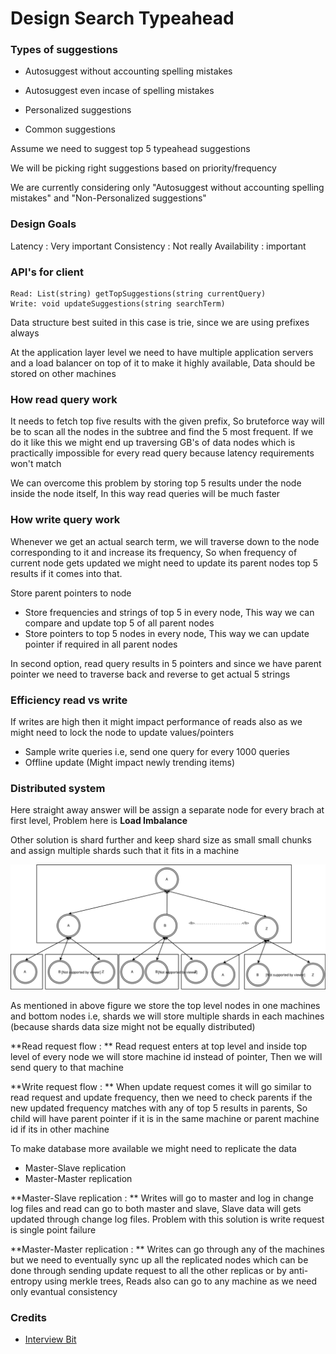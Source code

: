 # Design Search Typeahead

### Types of suggestions

* Autosuggest without accounting spelling mistakes
* Autosuggest even incase of spelling mistakes


* Personalized suggestions
* Common suggestions

Assume we need to suggest top 5 typeahead suggestions

We will be picking right suggestions based on priority/frequency

We are currently considering only "Autosuggest without accounting spelling mistakes" and "Non-Personalized suggestions"


### Design Goals

Latency : Very important
Consistency : Not really
Availability : important

### API's for client

```
Read: List(string) getTopSuggestions(string currentQuery) 
Write: void updateSuggestions(string searchTerm)
```

Data structure best suited in this case is trie, since we are using prefixes always

At the application layer level we need to have multiple application servers and a load balancer on top of it to make it highly available, Data should be stored on other machines

### How read query work

It needs to fetch top five results with the given prefix, So bruteforce way will be to scan all the nodes in the subtree and find the 5 most frequent. If we do it like this we might end up traversing GB's of data nodes which is practically impossible for every read query because latency requirements won't match

We can overcome this problem by storing top 5 results under the node inside the node itself, In this way read queries will be much faster

### How write query work

Whenever we get an actual search term, we will traverse down to the node corresponding to it and increase its frequency, So when frequency of current node gets updated we might need to update its parent nodes top 5 results if it comes into that.

Store parent pointers to node

* Store frequencies and strings of top 5 in every node, This way we can compare and update top 5 of all parent nodes
* Store pointers to top 5 nodes in every node, This way we can update pointer if required in all parent nodes

In second option, read query results in 5 pointers and since we have parent pointer we need to traverse back and reverse to get actual 5 strings

### Efficiency read vs write

If writes are high then it might impact performance of reads also as we might need to lock the node to update values/pointers

* Sample write queries i.e, send one query for every 1000 queries
* Offline update (Might impact newly trending items)

### Distributed system

Here straight away answer will be assign a separate node for every brach at first level, Problem here is **Load Imbalance**

Other solution is shard further and keep shard size as small small chunks and assign multiple shards such that it fits in a machine

![](/assets/Search-Typeahead-Trie.svg)

As mentioned in above figure we store the top level nodes in one machines and bottom nodes i.e, shards we will store multiple shards in each machines (because shards data size might not be equally distributed)

**Read request flow : ** Read request enters at top level and inside top level of every node we will store machine id instead of pointer, Then we will send query to that machine

**Write request flow : ** When update request comes it will go similar to read request and update frequency, then we need to check parents if the new updated frequency matches with any of top 5 results in parents, So child will have parent pointer if it is in the same machine or parent machine id if its in other machine


To make database more available we might need to replicate the data

* Master-Slave replication
* Master-Master replication

**Master-Slave replication : ** Writes will go to master and log in change log files and read can go to both master and slave, Slave data will gets updated through change log files. Problem with this solution is write request is single point failure

**Master-Master replication : ** Writes can go through any of the machines but we need to eventually sync up all the replicated nodes which can be done through sending update request to all the other replicas or by anti-entropy using merkle trees, Reads also can go to any machine as we need only evantual consistency

### Credits

* [Interview Bit](https://www.interviewbit.com/problems/search-typeahead/)